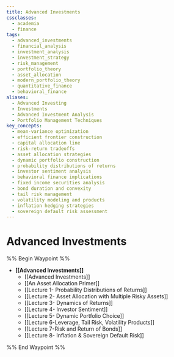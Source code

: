 ```yaml
---
title: Advanced Investments
cssclasses:
  - academia
  - finance
tags:
  - advanced_investments
  - financial_analysis
  - investment_analysis
  - investment_strategy
  - risk_management
  - portfolio_theory
  - asset_allocation
  - modern_portfolio_theory
  - quantitative_finance
  - behavioral_finance
aliases:
  - Advanced Investing
  - Investments
  - Advanced Investment Analysis
  - Portfolio Management Techniques
key_concepts:
  - mean-variance optimization
  - efficient frontier construction
  - capital allocation line
  - risk-return tradeoffs
  - asset allocation strategies
  - dynamic portfolio construction
  - probability distributions of returns
  - investor sentiment analysis
  - behavioral finance implications
  - fixed income securities analysis
  - bond duration and convexity
  - tail risk management
  - volatility modeling and products
  - inflation hedging strategies
  - sovereign default risk assessment
---
```


# Advanced Investments

%% Begin Waypoint %%
- **[[Advanced Investments]]**
	- [[Advanced Investments]]
	- [[An Asset Allocation Primer]]
	- [[Lecture 1- Probability Distributions of Returns]]
	- [[Lecture 2- Asset Allocation with Multiple Risky Assets]]
	- [[Lecture 3- Dynamics of Returns]]
	- [[Lecture 4- Investor Sentiment]]
	- [[Lecture 5- Dynamic Portfolio Choice]]
	- [[Lecture 6-Leverage, Tail Risk, Volatility Products]]
	- [[Lecture 7-Risk and Return of Bonds]]
	- [[Lecture 8- Inflation & Sovereign Default Risk]]

%% End Waypoint %%

